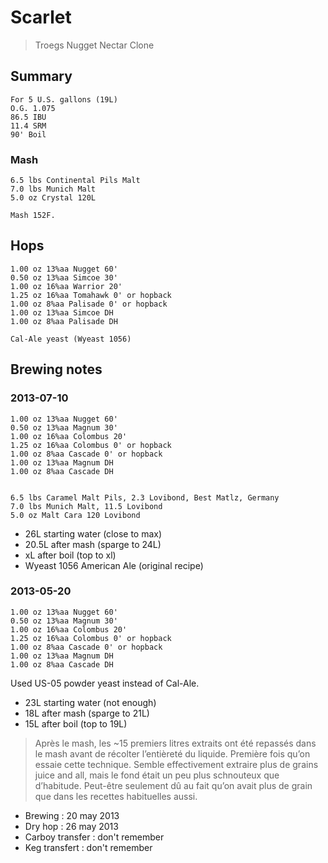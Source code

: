 # Scarlet

> Troegs Nugget Nectar Clone

## Summary

    For 5 U.S. gallons (19L)
    O.G. 1.075
    86.5 IBU
    11.4 SRM
    90' Boil

### Mash

    6.5 lbs Continental Pils Malt
    7.0 lbs Munich Malt
    5.0 oz Crystal 120L

    Mash 152F.

## Hops

    1.00 oz 13%aa Nugget 60'
    0.50 oz 13%aa Simcoe 30'
    1.00 oz 16%aa Warrior 20'
    1.25 oz 16%aa Tomahawk 0' or hopback
    1.00 oz 8%aa Palisade 0' or hopback
    1.00 oz 13%aa Simcoe DH
    1.00 oz 8%aa Palisade DH

    Cal-Ale yeast (Wyeast 1056)

## Brewing notes

### 2013-07-10

    1.00 oz 13%aa Nugget 60'
    0.50 oz 13%aa Magnum 30'
    1.00 oz 16%aa Colombus 20'
    1.25 oz 16%aa Colombus 0' or hopback
    1.00 oz 8%aa Cascade 0' or hopback
    1.00 oz 13%aa Magnum DH
    1.00 oz 8%aa Cascade DH


    6.5 lbs Caramel Malt Pils, 2.3 Lovibond, Best Matlz, Germany
    7.0 lbs Munich Malt, 11.5 Lovibond
    5.0 oz Malt Cara 120 Lovibond

- 26L starting water (close to max)
- 20.5L after mash (sparge to 24L)
- xL after boil (top to xl)
- Wyeast 1056 American Ale (original recipe)


### 2013-05-20

    1.00 oz 13%aa Nugget 60'
    0.50 oz 13%aa Magnum 30'
    1.00 oz 16%aa Colombus 20'
    1.25 oz 16%aa Colombus 0' or hopback
    1.00 oz 8%aa Cascade 0' or hopback
    1.00 oz 13%aa Magnum DH
    1.00 oz 8%aa Cascade DH

Used US-05 powder yeast instead of Cal-Ale.

- 23L starting water (not enough)
- 18L after mash (sparge to 21L)
- 15L after boil (top to 19L)

> Après le mash, les ~15 premiers litres extraits ont été repassés dans le mash avant de récolter l’entièreté du liquide. Première fois qu’on essaie cette technique. Semble effectivement extraire plus de grains juice and all, mais le fond était un peu plus schnouteux que d’habitude. Peut-être seulement dû au fait qu’on avait plus de grain que dans les recettes habituelles aussi.

- Brewing : 20 may 2013
- Dry hop : 26 may 2013
- Carboy transfer : don't remember
- Keg transfert : don't remember
